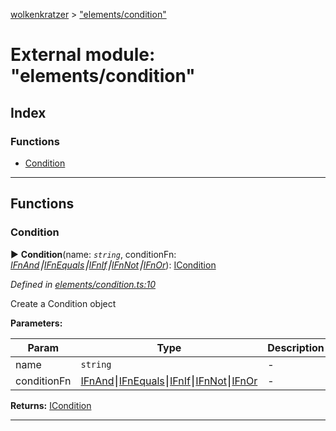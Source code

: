 [wolkenkratzer](../README.md) > ["elements/condition"](../modules/_elements_condition_.md)



# External module: "elements/condition"

## Index

### Functions

* [Condition](_elements_condition_.md#condition)



---
## Functions
<a id="condition"></a>

###  Condition

► **Condition**(name: *`string`*, conditionFn: *[IFnAnd](../interfaces/_types_.ifnand.md)⎮[IFnEquals](../interfaces/_types_.ifnequals.md)⎮[IFnIf](../interfaces/_types_.ifnif.md)⎮[IFnNot](../interfaces/_types_.ifnnot.md)⎮[IFnOr](../interfaces/_types_.ifnor.md)*): [ICondition](../interfaces/_types_.icondition.md)



*Defined in [elements/condition.ts:10](https://github.com/arminhammer/wolkenkratzer/blob/77659cc/src/elements/condition.ts#L10)*



Create a Condition object


**Parameters:**

| Param | Type | Description |
| ------ | ------ | ------ |
| name | `string`   |  - |
| conditionFn | [IFnAnd](../interfaces/_types_.ifnand.md)⎮[IFnEquals](../interfaces/_types_.ifnequals.md)⎮[IFnIf](../interfaces/_types_.ifnif.md)⎮[IFnNot](../interfaces/_types_.ifnnot.md)⎮[IFnOr](../interfaces/_types_.ifnor.md)   |  - |





**Returns:** [ICondition](../interfaces/_types_.icondition.md)





___


